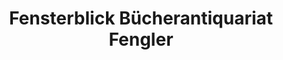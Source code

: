 ---
title: "Fensterblick Bücherantiquariat Fengler"
url: /freiberg/fensterblick-buecherantiquariat-fengler/
shop: Antiquitäten
---